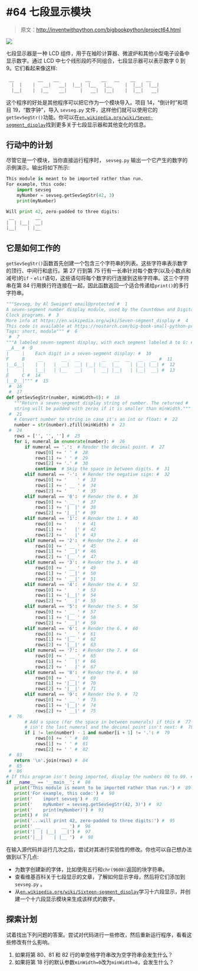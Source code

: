 # #64 七段显示模块

> 原文：<http://inventwithpython.com/bigbookpython/project64.html>

![](img/9d995d63aaead72cad01120081eb8f75.png)

七段显示器是一种 LCD 组件，用于在袖珍计算器、微波炉和其他小型电子设备中显示数字。通过 LCD 中七个线形段的不同组合，七段显示器可以表示数字 0 到 9。它们看起来像这样:

```py
 __         __    __          __    __   __    __    __
  |  |    |   __|   __|  |__|  |__   |__     |  |__|  |__|
  |__|    |  |__    __|     |   __|  |__|    |  |__|   __|
```

这个程序的好处是其他程序可以把它作为一个模块导入。项目 14，“倒计时”和项目 19，“数字钟”，导入 `sevseg.py` 文件，这样他们就可以使用它的`getSevSegStr()`功能。你可以在[`en.wikipedia.org/wiki/Seven-segment_display`](https://en.wikipedia.org/wiki/Seven-segment_display)找到更多关于七段显示器和其他变化的信息。

## 行动中的计划

尽管它是一个模块，当你直接运行程序时， `sevseg.py` 输出一个它产生的数字的示例演示。输出将如下所示:

```py
This module is meant to be imported rather than run.
For example, this code:
    import sevseg
    myNumber = sevseg.getSevSegStr(42, 3)
    print(myNumber)

Will print 42, zero-padded to three digits:
 __        __
|  | |__|  __|
|__|    | |__
```

## 它是如何工作的

`getSevSegStr()`函数首先创建一个包含三个字符串的列表。这些字符串表示数字的顶行、中间行和底行。第 27 行到第 75 行有一长串针对每个数字(以及小数点和减号)的`if` - `elif`语句，这些语句将每个数字的行连接到这些字符串。这三个字符串在第 84 行用换行符连接在一起，因此函数返回一个适合传递给`print()`的多行字符串。

```py
"""Sevseg, by Al Sweigart email@protected #  1
A seven-segment number display module, used by the Countdown and Digital #  2
Clock programs. #  3
More info at https://en.wikipedia.org/wiki/Seven-segment_display #  4
This code is available at https://nostarch.com/big-book-small-python-programming #  5
Tags: short, module""" #  6
 #  7
"""A labeled seven-segment display, with each segment labeled A to G: #  8
__A__ #  9
|     |    Each digit in a seven-segment display: #  10
F     B     __       __   __        __   __  __   __   __ #  11
|__G__|    |  |   |  __|  __| |__| |__  |__    | |__| |__| #  12
|     |    |__|   | |__   __|    |  __| |__|   | |__|  __| #  13
E     C #  14
|__D__|""" #  15
 #  16
 #  17
def getSevSegStr(number, minWidth=0): #  18
   """Return a seven-segment display string of number. The returned #  19
   string will be padded with zeros if it is smaller than minWidth.""" #  20
 #  21
   # Convert number to string in case it's an int or float: #  22
   number = str(number).zfill(minWidth) #  23
 #  24
   rows = ['', '', ''] #  25
   for i, numeral in enumerate(number): #  26
       if numeral == '.':  # Render the decimal point. #  27
           rows[0] += ' ' #  28
           rows[1] += ' ' #  29
           rows[2] += '.' #  30
           continue  # Skip the space in between digits. #  31
       elif numeral == '-':  # Render the negative sign: #  32
           rows[0] += '    ' #  33
           rows[1] += ' __ ' #  34
           rows[2] += '    ' #  35
       elif numeral == '0':  # Render the 0. #  36
           rows[0] += ' __ ' #  37
           rows[1] += '|  |' #  38
           rows[2] += '|__|' #  39
       elif numeral == '1':  # Render the 1. #  40
           rows[0] += '    ' #  41
           rows[1] += '   |' #  42
           rows[2] += '   |' #  43
       elif numeral == '2':  # Render the 2. #  44
           rows[0] += ' __ ' #  45
           rows[1] += ' __|' #  46
           rows[2] += '|__ ' #  47
       elif numeral == '3':  # Render the 3. #  48
           rows[0] += ' __ ' #  49
           rows[1] += ' __|' #  50
           rows[2] += ' __|' #  51
       elif numeral == '4':  # Render the 4. #  52
           rows[0] += '    ' #  53
           rows[1] += '|__|' #  54
           rows[2] += '   |' #  55
       elif numeral == '5':  # Render the 5. #  56
           rows[0] += ' __ ' #  57
           rows[1] += '|__ ' #  58
           rows[2] += ' __|' #  59
       elif numeral == '6':  # Render the 6. #  60
           rows[0] += ' __ ' #  61
           rows[1] += '|__ ' #  62
           rows[2] += '|__|' #  63
       elif numeral == '7':  # Render the 7. #  64
           rows[0] += ' __ ' #  65
           rows[1] += '   |' #  66
           rows[2] += '   |' #  67
       elif numeral == '8':  # Render the 8. #  68
           rows[0] += ' __ ' #  69
           rows[1] += '|__|' #  70
           rows[2] += '|__|' #  71
       elif numeral == '9':  # Render the 9. #  72
           rows[0] += ' __ ' #  73
           rows[1] += '|__|' #  74
           rows[2] += ' __|' #  75
 #  76
       # Add a space (for the space in between numerals) if this #  77
       # isn't the last numeral and the decimal point isn't next: #  78
       if i != len(number) - 1 and number[i + 1] != '.': #  79
           rows[0] += ' ' #  80
           rows[1] += ' ' #  81
           rows[2] += ' ' #  82
 #  83
   return '\n'.join(rows) #  84
 #  85
 #  86
# If this program isn't being imported, display the numbers 00 to 99. #  87
if __name__ == '__main__': #  88
   print('This module is meant to be imported rather than run.') #  89
   print('For example, this code:') #  90
   print('    import sevseg') #  91
   print('    myNumber = sevseg.getSevSegStr(42, 3)') #  92
   print('    print(myNumber)') #  93
   print() #  94
   print('...will print 42, zero-padded to three digits:') #  95
   print(' __        __ ') #  96
   print('|  | |__|  __|') #  97
   print('|__|    | |__ ')  #  98
```

在输入源代码并运行几次之后，尝试对其进行实验性的修改。你也可以自己想办法做到以下几点:

*   为数字创建新的字体，比如使用五行和`chr(9608)`返回的块字符串。
*   查看维基百科关于七段显示的文章，了解如何显示字母，然后将它们添加到 `sevseg.py` 。
*   从[`en.wikipedia.org/wiki/Sixteen-segment_display`](https://en.wikipedia.org/wiki/Sixteen-segment_display)学习十六段显示，并创建一个十六段显示模块来生成该样式的数字。

## 探索计划

试着找出下列问题的答案。尝试对代码进行一些修改，然后重新运行程序，看看这些修改有什么影响。

1.  如果将第 80、81 和 82 行的单空格字符串改为空字符串会发生什么？
2.  如果将第 18 行的默认参数`minWidth=0`改为`minWidth=8`，会发生什么？